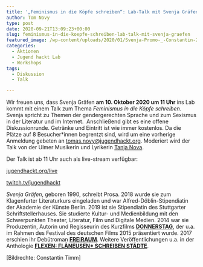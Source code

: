 ```yaml
---
title: '„Feminismus in die Köpfe schreiben“: Lab-Talk mit Svenja Gräfen'
author: Tom Novy
type: post
date: 2020-09-21T13:09:23+00:00
slug: feminismus-in-die-koepfe-schreiben-lab-talk-mit-svenja-graefen
featured_image: /wp-content/uploads/2020/01/Svenja-Promo-_-Constantin-2018-klein-1024x684.jpg
categories:
  - Aktionen
  - Jugend hackt Lab
  - Workshops
tags:
  - Diskussion
  - Talk

---
```

Wir freuen uns, dass Svenja Gräfen **am 10. Oktober 2020 um 11 Uhr** ins Lab kommt mit einem Talk zum Thema _Feminismus in die Köpfe schreiben_. Svenja spricht zu Themen der gendergerechten Sprache und zum Sexismus in der Literatur und im Internet.  Anschließend gibt es eine offene Diskussionrunde. Getränke und Eintritt ist wie immer kostenlos. Da die Plätze auf 8 Besucher*innen begrentzt sind, wird um eine vorherige Anmeldung gebeten an <tomas.novy@jugendhackt.org>. Moderiert wird der Talk von der Ulmer Musikerin und Lyrikerin [Tanja Nova][1].

Der Talk ist ab 11 Uhr auch als live-stream verfügbar:

[jugendhackt.org/live][2]

[twitch.tv/jugendhackt][3]

_Svenja Gräfen_, geboren 1990, schreibt Prosa. 2018 wurde sie zum Klagenfurter Literaturkurs eingeladen und war Alfred-Döblin-Stipendiatin der Akademie der Künste Berlin. 2019 ist sie Stipendiatin des Stuttgarter Schriftstellerhauses. Sie studierte Kultur- und Medienbildung mit den Schwerpunkten Theater, Literatur, Film und Digitale Medien. 2014 war sie Produzentin, Autorin und Regisseurin des Kurzfilms [**DONNERSTAG**][4], der u.a. im Rahmen des Festival des deutschen Films 2015 präsentiert wurde. 2017 erschien ihr Debütroman [**FREIRAUM**][5]. Weitere Veröffentlichungen u.a. in der Anthologie [**FLEXEN: FLÂNEUSEN\* SCHREIBEN STÄDTE**][6].

[Bildrechte: Constantin Timm]

 [1]: http://tanjanova.de
 [2]: https://jugendhackt.org/live/
 [3]: https://www.twitch.tv/jugendhackt
 [4]: https://vimeo.com/114856084
 [5]: https://www.ullstein-buchverlage.de/nc/buch/details/freiraum-9783961010370.html
 [6]: https://www.verbrecherverlag.de/book/detail/1006
